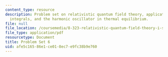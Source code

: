 ```yaml
---
content_type: resource
description: Problem set on relativistic quantum field theory, application of path
  integrals, and the harmonic oscillator in thermal equilibrium.
file: null
file_location: /coursemedia/8-323-relativistic-quantum-field-theory-i-spring-2008/afe5c16586e1ce018ec7e9fc38b9e760_ft1ps06_08_1.pdf
file_type: application/pdf
resourcetype: Document
title: Problem Set 6
uid: afe5c165-86e1-ce01-8ec7-e9fc38b9e760
---
```

